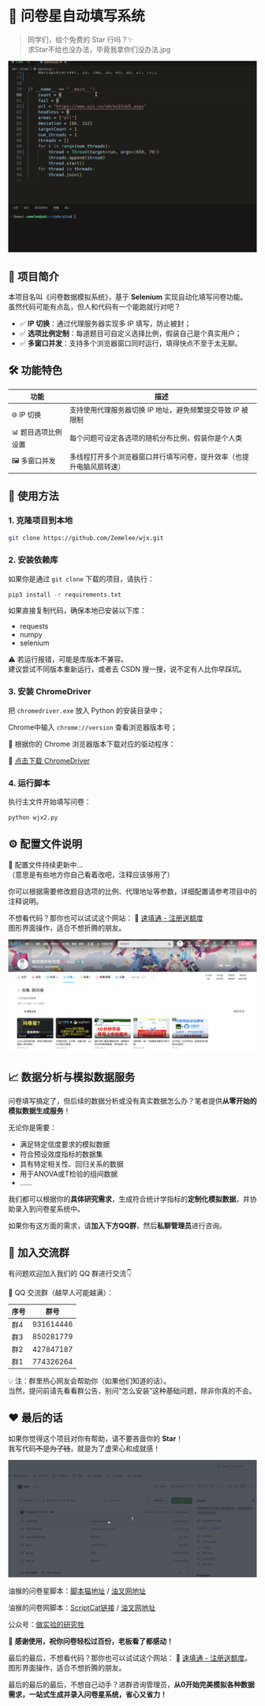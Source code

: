 # 🌟 问卷星自动填写系统

> 同学们，给个免费的 Star 行吗？✨  
> 求Star不给也没办法，毕竟我拿你们没办法.jpg

![run](./assets/run.gif)

## 🧾 项目简介  

本项目名叫《问卷数据模拟系统》，基于 **Selenium** 实现自动化填写问卷功能。  
虽然代码可能有点乱，但人和代码有一个能跑就行对吧？

- ✅ **IP 切换**：通过代理服务器实现多 IP 填写，防止被封；
- ✅ **选项比例定制**：每道题目可自定义选择比例，假装自己是个真实用户；
- ✅ **多窗口并发**：支持多个浏览器窗口同时运行，填得快点不至于太无聊。

## 🛠️ 功能特色  

| 功能 | 描述 |
|------|------|
| 🌐 IP 切换 | 支持使用代理服务器切换 IP 地址，避免频繁提交导致 IP 被限制 |
| 📊 题目选项比例设置 | 每个问题可设定各选项的随机分布比例，假装你是个人类 |
| 🖼️ 多窗口并发 | 多线程打开多个浏览器窗口并行填写问卷，提升效率（也提升电脑风扇转速） |

## 🚀 使用方法  

### 1. 克隆项目到本地  

```bash
git clone https://github.com/Zemelee/wjx.git     
```

### 2. 安装依赖库  

如果你是通过 `git clone` 下载的项目，请执行：

```bash
pip3 install -r requirements.txt
```

如果直接复制代码，确保本地已安装以下库：

- requests
- numpy
- selenium

⚠️ 若运行报错，可能是库版本不兼容。  
建议尝试不同版本重新运行，或者去 CSDN 搜一搜，说不定有人比你早踩坑。

### 3. 安装 ChromeDriver  

把 `chromedriver.exe` 放入 Python 的安装目录中；

Chrome中输入 `chrome://version` 查看浏览器版本号；

📌 根据你的 Chrome 浏览器版本下载对应的驱动程序：

🔗 [点击下载 ChromeDriver](https://googlechromelabs.github.io/chrome-for-testing/)

### 4. 运行脚本  

执行主文件开始填写问卷：

```bash
python wjx2.py
```

## ⚙️ 配置文件说明  

🔧 配置文件持续更新中...  
（意思是有些地方你自己看着改吧，注释应该够用了）

你可以根据需要修改题目选项的比例、代理地址等参数，详细配置请参考项目中的注释说明。

不想看代码？那你也可以试试这个网站：
🔗 [速填通 - 注册送额度](http://sugarblack.top)  
图形界面操作，适合不想折腾的朋友。

![teach](./assets/bilibili.png "看我看我！！！！")


## 📈 数据分析与模拟数据服务

问卷填写搞定了，但后续的数据分析或没有真实数据怎么办？笔者提供**从零开始的模拟数据生成服务**！

无论你是需要：
*   满足特定信度要求的模拟数据
*   符合预设效度指标的数据集
*   具有特定相关性、回归关系的数据
*   用于ANOVA或T检验的组间数据
*   ......

我们都可以根据你的**具体研究需求**，生成符合统计学指标的**定制化模拟数据**，并协助录入到问卷星系统中。

如果你有这方面的需求，请**加入下方QQ群**，然后**私聊管理员**进行咨询。


## 💬 加入交流群  

有问题欢迎加入我们的 QQ 群进行交流👇

👥 QQ 交流群（越早人可能越满）：

| 序号 | 群号         |
|------|--------------|
| 群4    | 931614446    |
| 群3    | 850281779    |
| 群2    | 427847187    |
| 群1    | 774326264    |

💡 注：群里热心网友会帮助你（如果他们知道的话）。  
当然，提问前请先看看群公告，别问“怎么安装”这种基础问题，除非你真的不会。

## ❤️ 最后的话  

如果你觉得这个项目对你有帮助，请不要吝啬你的 **Star**！  
我写代码~~不是为了钱~~，就是为了虚荣心和成就感！

![star](./assets/star.gif)

油猴的问卷星脚本：[脚本猫地址](https://scriptcat.org/zh-CN/script-show-page/2833) / [油叉网地址](https://greasyfork.org/zh-CN/scripts/466722-%E9%97%AE%E5%8D%B7%E6%98%9F%E8%84%9A%E6%9C%AC)

油猴的问卷网脚本：[ScriptCat链接](https://scriptcat.org/zh-CN/script-show-page/3471) / [油叉网地址](https://greasyfork.org/zh-CN/scripts/536949-q11e-wjw)

公众号：[做实验的研究牲](https://mp.weixin.qq.com/s/iluh6THakUs8ygbphwVJ1Q)

🎉 **感谢使用，祝你问卷轻松过百份，老板看了都感动！**

最后的最后，不想看代码？那你也可以试试这个网站：
🔗 [速填通 - 注册送额度](http://sugarblack.top)。图形界面操作，适合不想折腾的朋友。

最后的最后的最后，不想自己动手？进群咨询管理员，**从0开始完美模拟各种数据需求，一站式生成并录入问卷星系统，省心又省力！**
